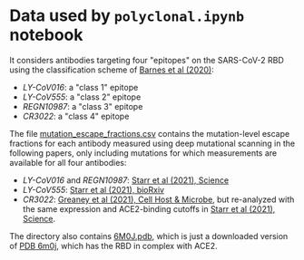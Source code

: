 # Data used by `polyclonal.ipynb` notebook

It considers antibodies targeting four "epitopes" on the SARS-CoV-2 RBD using the classification scheme of [Barnes et al (2020)](https://www.nature.com/articles/s41586-020-2852-1):
 - *LY-CoV016*: a "class 1" epitope
 - *LY-CoV555*: a "class 2" epitope
 - *REGN10987*: a "class 3" epitope
 - *CR3022*: a "class 4" epitope

The file [mutation_escape_fractions.csv](mutation_escape_fractions.csv) contains the mutation-level escape fractions for each antibody measured using deep mutational scanning in the following papers, only including mutations for which measurements are available for all four antibodies:
  - *LY-CoV016* and *REGN10987*: [Starr et al (2021), Science](https://science.sciencemag.org/content/371/6531/850)
  - *LY-CoV555*: [Starr et al (2021), bioRxiv](https://www.biorxiv.org/content/10.1101/2021.02.17.431683v1)
  - *CR3022*: [Greaney et al (2021), Cell Host & Microbe](https://www.sciencedirect.com/science/article/pii/S1931312820306247), but re-analyzed with the same expression and ACE2-binding cutoffs in [Starr et al (2021), Science](https://science.sciencemag.org/content/371/6531/850).

The directory also contains [6M0J.pdb](6M0J.pdb), which is just a downloaded version of [PDB 6m0j](https://www.rcsb.org/structure/6M0J), which has the RBD in complex with ACE2.
